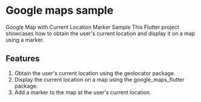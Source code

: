 # Google maps sample

Google Map with Current Location Marker Sample
This Flutter project showcases how to obtain the user's current location and display it on a map using a marker.

## Features

1. Obtain the user's current location using the geolocator package.
2. Display the current location on a map using the google_maps_flutter package.
3. Add a marker to the map at the user's current location.
